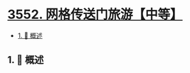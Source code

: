 # [3552. 网格传送门旅游【中等】](https://github.com/tnotesjs/TNotes.leetcode/tree/main/notes/3552.%20%E7%BD%91%E6%A0%BC%E4%BC%A0%E9%80%81%E9%97%A8%E6%97%85%E6%B8%B8%E3%80%90%E4%B8%AD%E7%AD%89%E3%80%91)

<!-- region:toc -->

- [1. 📝 概述](#1--概述)

<!-- endregion:toc -->

## 1. 📝 概述
